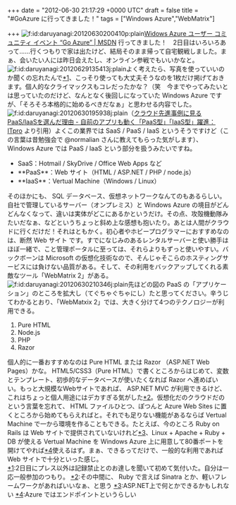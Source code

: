 
+++
date = "2012-06-30 21:17:29 +0000 UTC"
draft = false
title = "#GoAzure に行ってきました！"
tags = ["Windows Azure","WebMatrix"]

+++
<img src="http://cdn-ak.f.st-hatena.com/images/fotolife/d/daruyanagi/20120630/20120630200410.png" alt="f:id:daruyanagi:20120630200410p:plain" title="f:id:daruyanagi:20120630200410p:plain" class="hatena-fotolife"/><a href="http://msdn.microsoft.com/ja-jp/windowsazure/jj129528.aspx">Widows Azure ユーザー コミュニティ イベント “Go Azure” | MSDN</a> 行ってきました！　2日目はいろいろあって……行くつもりで家は出たけど、結局そのまま帰って自宅観戦しました。まぁ、会いたい人には昨日会えたし、オンライン参戦でもいいかなと。<img src="http://cdn-ak.f.st-hatena.com/images/fotolife/d/daruyanagi/20120629/20120629135413.jpg" alt="f:id:daruyanagi:20120629135413j:plain" title="f:id:daruyanagi:20120629135413j:plain" class="hatena-fotolife"/>よく考えたら、写真を使っていいのか聞くの忘れたんで<a href="#f1" name="fn1" title="2日目にプレス以外は記録禁止とのお達しを聞いて初めて気付いた。自分は一応一般参加のつもり。">*1</a>、こっそり使っても大丈夫そうなのを1枚だけ掲げておきます。個人的なクライマックスもコレだったかな？（笑　今までやってみたいとは思っていたのだけど、なんとなく後回しになっていた Windows Azure ですが、「そろそろ本格的に始めるべきだなぁ」と思わせる内容でした。<img src="http://cdn-ak.f.st-hatena.com/images/fotolife/d/daruyanagi/20120630/20120630195938.jpg" alt="f:id:daruyanagi:20120630195938j:plain" title="f:id:daruyanagi:20120630195938j:plain" class="hatena-fotolife"/>（<a href="http://itpro.nikkeibp.co.jp/article/COLUMN/20110204/356917/">クラウド先進事例に見るPaaS/IaaSを選んだ理由 - 自前のアプリも動く「PaaS型」「IaaS型」躍進：ITpro</a> より引用）よくこの業界では SaaS / PaaS / IaaS というそうですけど（この言葉は昔勉強会で @normalian さんに教えてもらった気がします）、 Windows Azure では PaaS / IaaS という部分を扱うみたいですね。

<ul>
<li>SaaS：Hotmail / SkyDrive / Office Web Apps など</li>
<li>**PaaS**：Web サイト（HTML / ASP.NET / PHP / node.js）</li>
<li>**IaaS**：Vertual Machine（Windows / Linux）</li>
</ul>そのほかにも、 SQL データベース、仮想ネットワークなんてのもあるらしい。自社で管理しているサーバー（オンプレミス）と Windows Azure の境目がどんどんなくなって、違いは実体がどこにあるかというだけ。その点、攻殻機動隊みたいだなぁ、などというちょっと斜め上な感想も抱いたり。あとは人間がクラウドに行くだけだ！それはともかく。初心者やホビープログラマーにおすすめなのは、断然 Web サイト です。すでになじみのあるレンタルサーバーと使い勝手はほぼ一緒で、こと管理ポータルに至っては、それらよりもずっと使いやすい。バックボーンは Microsoft の仮想化技術なので、そんじゃそこらのホスティングサービスには負けない品質がある。そして、その利用をバックアップしてくれる素敵なツール「WebMatrix 2」がある。<img src="http://cdn-ak.f.st-hatena.com/images/fotolife/d/daruyanagi/20120630/20120630210346.jpg" alt="f:id:daruyanagi:20120630210346j:plain" title="f:id:daruyanagi:20120630210346j:plain" class="hatena-fotolife"/>先ほどの図の PaaS の「アプリケーション」のところを拡大し（てぐちゃぐちゃにし）たと思ってください。辛うじてわかるとおり、「WebMatxix 2」では、大きく分けて4つのテクノロジーが利用できる。

<ol>
<li>Pure HTML</li>
<li>Node.js</li>
<li>PHP</li>
<li>Razor</li>
</ol>個人的に一番おすすめなのは Pure HTML または Razor （ASP.NET Web Pages）かな。 HTML5/CSS3（Pure HTML）で書くところからはじめて、変数とテンプレート、初歩的なデータベースが使いたくなれば Razor へ進めばいい。もっと大規模なWebサイトであれば、 ASP.NET MVC が利用できるけど、これはちょっと個人用途にはデカすぎる気がした<a href="#f2" name="fn2" title="その中間に、 Ruby で言えば Sinatra とか、軽いフレームワークがあればいいなぁ、と思う">*2</a>。仮想化だのクラウドだのという言葉を忘れて、 HTML ファイルひとつ、ぽつんと Azure Web Sites に置くところから始めてもらえればと。それでも足りない機能があるならば Vertual Machine で一から環境を作ることもできる。たとえば、今のところ Ruby on Rails は Web サイトで提供されていないけれど<a href="#f3" name="fn3" title="ASP.NET上で何とかできるかもしれない">*3</a>、Linux + Apache + Ruby + DB が使える Vertual Machine を Windows Azure 上に用意して80番ポートを開けてやれば<a href="#f4" name="fn4" title="Azure ではエンドポイントというらしい">*4</a>使えるはず。まぁ、できるってだけで、一般的な利用であれば Web サイトで十分といった感じ。
<div class="footnote">
<a href="#fn1" name="f1" class="footnote-number">*1</a><span class="footnote-delimiter">:</span><span class="footnote-text">2日目にプレス以外は記録禁止とのお達しを聞いて初めて気付いた。自分は一応一般参加のつもり。</span>
<a href="#fn2" name="f2" class="footnote-number">*2</a><span class="footnote-delimiter">:</span><span class="footnote-text">その中間に、 Ruby で言えば Sinatra とか、軽いフレームワークがあればいいなぁ、と思う</span>
<a href="#fn3" name="f3" class="footnote-number">*3</a><span class="footnote-delimiter">:</span><span class="footnote-text">ASP.NET上で何とかできるかもしれない</span>
<a href="#fn4" name="f4" class="footnote-number">*4</a><span class="footnote-delimiter">:</span><span class="footnote-text">Azure ではエンドポイントというらしい</span>
</div>

